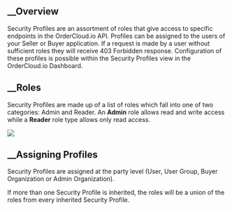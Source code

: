 

## __Overview

Security Profiles are an assortment of roles that give access to specific
endpoints in the OrderCloud.io API. Profiles can be assigned to the users of
your Seller or Buyer application. If a request is made by a user without
sufficient roles they will receive 403 Forbidden response. Configuration of
these profiles is possible within the Security Profiles view in the
OrderCloud.io Dashboard.

## __Roles

Security Profiles are made up of a list of roles which fall into one of two
categories: Admin and Reader. An **Admin** role allows read and write access
while a **Reader** role type allows only read access.

![](assets/images/docs-guides/authentication/security-profiles.roles.png)

## __Assigning Profiles

Security Profiles are assigned at the party level (User, User Group, Buyer
Organization or Admin Organization).

If more than one Security Profile is inherited, the roles will be a union of
the roles from every inherited Security Profile.


